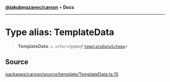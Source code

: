 [**@jakubmazanec/carson**](../README.md) • **Docs**

---

# Type alias: TemplateData

> **TemplateData**: `z.infer`\<_typeof_ [`templateDataSchema`](../variables/templateDataSchema.md)\>

## Source

[packages/carson/source/template/TemplateData.ts:15](https://github.com/jakubmazanec/js-tools/blob/4653f1571319b3537b5a901a19e171562b7727e5/packages/carson/source/template/TemplateData.ts#L15)
